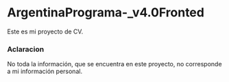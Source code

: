 # ArgentinaPrograma-_v4.0Fronted

Este es mi proyecto de CV.

### Aclaracion
No toda la información, que se encuentra en este proyecto, no corresponde a mi información personal.
